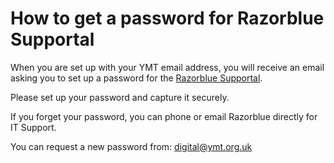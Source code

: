 # How to get a password for Razorblue Supportal

When you are set up with your YMT email address, you will receive an email asking you to set up a password for the [Razorblue Supportal](https://supportal.razorblue.com/auth/ "Razorblue Supportal").

Please set up your password and capture it securely.

If you forget your password, you can phone or email Razorblue directly for IT Support.

You can request a new password from: digital@ymt.org.uk